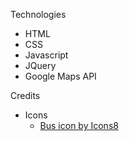 




Technologies
- HTML
- CSS
- Javascript
- JQuery
- Google Maps API

Credits
- Icons
    * <a href="https://icons8.com/icon/Y8iLfEJeABbG/bus">Bus icon by Icons8</a>